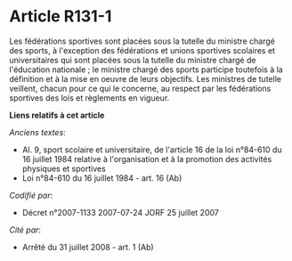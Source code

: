 # Article R131-1

Les fédérations sportives sont placées sous la tutelle du ministre chargé des sports, à l'exception des fédérations et unions
sportives scolaires et universitaires qui sont placées sous la tutelle du ministre chargé de l'éducation nationale ; le
ministre chargé des sports participe toutefois à la définition et à la mise en oeuvre de leurs objectifs. Les ministres de
tutelle veillent, chacun pour ce qui le concerne, au respect par les fédérations sportives des lois et règlements en vigueur.

**Liens relatifs à cet article**

_Anciens textes_:

  - Al. 9, sport scolaire et universitaire, de l'article 16 de la loi n°84-610 du 16 juillet 1984 relative à l'organisation et à la promotion des activités physiques et sportives
  - Loi n°84-610 du 16 juillet 1984 - art. 16 (Ab)

_Codifié par_:

  - Décret n°2007-1133 2007-07-24 JORF 25 juillet 2007

_Cité par_:

  - Arrêté du 31 juillet 2008 - art. 1 (Ab)
